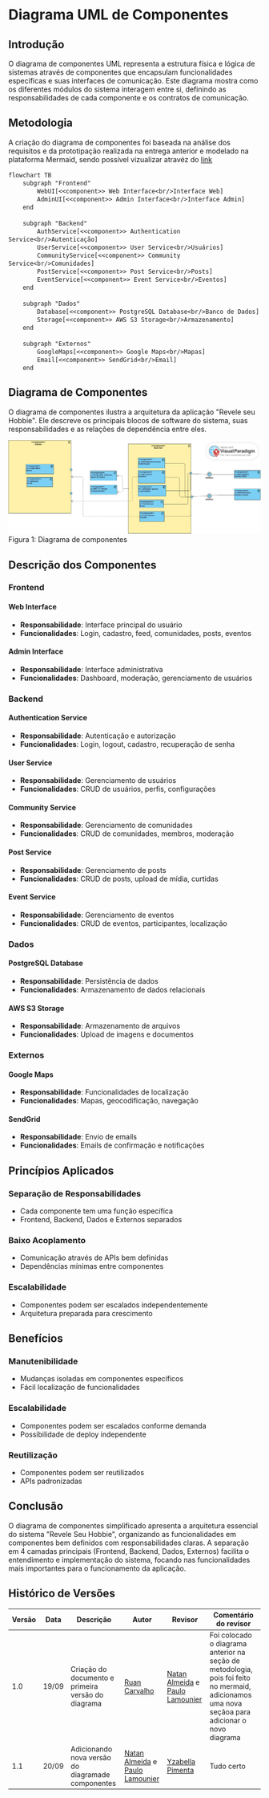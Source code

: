 # Diagrama UML de Componentes

## Introdução

O diagrama de componentes UML representa a estrutura física e lógica de sistemas através de componentes que encapsulam funcionalidades específicas e suas interfaces de comunicação. Este diagrama mostra como os diferentes módulos do sistema interagem entre si, definindo as responsabilidades de cada componente e os contratos de comunicação.

## Metodologia

A criação do diagrama de componentes foi baseada na análise dos requisitos e da prototipação realizada na entrega anterior e modelado na plataforma Mermaid, sendo possível vizualizar atravéz do [link](https://www.mermaidchart.com/app/projects/0c66e4cf-8fd3-44c4-a270-70529e43d6ef/diagrams/75a97384-f006-4268-a14f-545db5d78772/version/v0.1/edit)

```mermaid
flowchart TB
    subgraph "Frontend"
        WebUI[<<component>> Web Interface<br/>Interface Web]
        AdminUI[<<component>> Admin Interface<br/>Interface Admin]
    end
    
    subgraph "Backend"
        AuthService[<<component>> Authentication Service<br/>Autenticação]
        UserService[<<component>> User Service<br/>Usuários]
        CommunityService[<<component>> Community Service<br/>Comunidades]
        PostService[<<component>> Post Service<br/>Posts]
        EventService[<<component>> Event Service<br/>Eventos]
    end
    
    subgraph "Dados"
        Database[<<component>> PostgreSQL Database<br/>Banco de Dados]
        Storage[<<component>> AWS S3 Storage<br/>Armazenamento]
    end
    
    subgraph "Externos"
        GoogleMaps[<<component>> Google Maps<br/>Mapas]
        Email[<<component>> SendGrid<br/>Email]
    end
```

## Diagrama de Componentes

O diagrama de componentes ilustra a arquitetura da aplicação "Revele seu Hobbie". Ele descreve os principais blocos de software do sistema, suas responsabilidades e as relações de dependência entre eles.

<img src="../assets/diagrama_componentes.jpg" alt="diagrama de componentes">
<figcaption>Figura 1: Diagrama de componentes</figcaption>

## Descrição dos Componentes

### Frontend

#### Web Interface
- **Responsabilidade**: Interface principal do usuário
- **Funcionalidades**: Login, cadastro, feed, comunidades, posts, eventos

#### Admin Interface
- **Responsabilidade**: Interface administrativa
- **Funcionalidades**: Dashboard, moderação, gerenciamento de usuários

### Backend

#### Authentication Service
- **Responsabilidade**: Autenticação e autorização
- **Funcionalidades**: Login, logout, cadastro, recuperação de senha

#### User Service
- **Responsabilidade**: Gerenciamento de usuários
- **Funcionalidades**: CRUD de usuários, perfis, configurações

#### Community Service
- **Responsabilidade**: Gerenciamento de comunidades
- **Funcionalidades**: CRUD de comunidades, membros, moderação

#### Post Service
- **Responsabilidade**: Gerenciamento de posts
- **Funcionalidades**: CRUD de posts, upload de mídia, curtidas

#### Event Service
- **Responsabilidade**: Gerenciamento de eventos
- **Funcionalidades**: CRUD de eventos, participantes, localização

### Dados

#### PostgreSQL Database
- **Responsabilidade**: Persistência de dados
- **Funcionalidades**: Armazenamento de dados relacionais

#### AWS S3 Storage
- **Responsabilidade**: Armazenamento de arquivos
- **Funcionalidades**: Upload de imagens e documentos

### Externos

#### Google Maps
- **Responsabilidade**: Funcionalidades de localização
- **Funcionalidades**: Mapas, geocodificação, navegação

#### SendGrid
- **Responsabilidade**: Envio de emails
- **Funcionalidades**: Emails de confirmação e notificações

## Princípios Aplicados

### **Separação de Responsabilidades**
- Cada componente tem uma função específica
- Frontend, Backend, Dados e Externos separados

### **Baixo Acoplamento**
- Comunicação através de APIs bem definidas
- Dependências mínimas entre componentes

### **Escalabilidade**
- Componentes podem ser escalados independentemente
- Arquitetura preparada para crescimento

## Benefícios

### **Manutenibilidade**
- Mudanças isoladas em componentes específicos
- Fácil localização de funcionalidades

### **Escalabilidade**
- Componentes podem ser escalados conforme demanda
- Possibilidade de deploy independente

### **Reutilização**
- Componentes podem ser reutilizados
- APIs padronizadas

## Conclusão

O diagrama de componentes simplificado apresenta a arquitetura essencial do sistema "Revele Seu Hobbie", organizando as funcionalidades em componentes bem definidos com responsabilidades claras. A separação em 4 camadas principais (Frontend, Backend, Dados, Externos) facilita o entendimento e implementação do sistema, focando nas funcionalidades mais importantes para o funcionamento da aplicação.

## Histórico de Versões

| Versão | Data | Descrição | Autor | Revisor | Comentário do revisor |
|--------|------|-----------|-------|---------|-----------------------|
| 1.0 | 19/09 | Criação do documento e primeira versão do diagrama | [Ruan Carvalho](https://github.com/Ruan-Carvalho) | [Natan Almeida](https://github.com/natanalmeida03) e [Paulo Lamounier](https://github.com/Nanashii76)| Foi colocado o diagrama anterior na seção de metodologia, pois foi feito no mermaid, adicionamos uma nova seçãoa para adicionar o novo diagrama |  |
| 1.1 | 20/09 | Adicionando nova versão do diagramade componentes | [Natan Almeida](https://github.com/natanalmeida03) e [Paulo Lamounier](https://github.com/Nanashii76) | [Yzabella Pimenta](https://github.com/redjsun) | Tudo certo |
